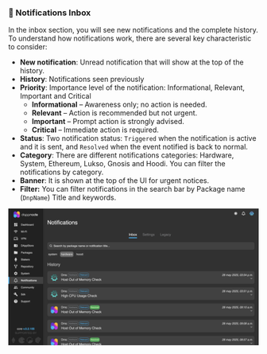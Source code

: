 
### 📨 Notifications Inbox

In the inbox section, you will see new notifications and the complete history.
To understand how notifications work, there are several key characteristic to consider:

- **New notification**: Unread notification that will show at the top of the history.
- **History**:  Notifications seen previously
- **Priority**: Importance level of the notification: Informational, Relevant, Important and Critical
    - **Informational** – Awareness only; no action is needed.
    - **Relevant** – Action is recommended but not urgent.
    - **Important** – Prompt action is strongly advised.
    - **Critical** – Immediate action is required.
- **Status**:  Two notification status: `Triggered` when the notification is active and it is sent, and `Resolved` when the event notified is back to normal.
- **Category**: There are different notifications categories: Hardware, System, Ethereum, Lukso, Gnosis and Hoodi. You can filter the notifications by category.
- **Banner**: It is shown at the top of the UI for urgent notices.
- **Filter:** You can filter notifications in the search bar by Package name (`DnpName`) Title and keywords.

![Notifications_inbox](/img/notifications_inbox.png)